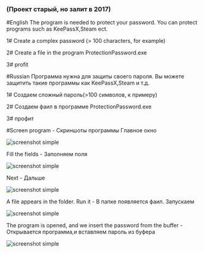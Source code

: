 <h3>(Проект старый, но залит в 2017)</h3>

#English 
The program is needed to protect your password.
You can protect programs such as KeePassX,Steam ect.

1# Create a complex password (> 100 characters, for example)

2# Create a file in the program ProtectionPassword.exe

3# profit

#Russian
Программа нужна для защиты своего пароля.
Вы можете защитить такие программы как KeePassX,Steam и т.д.

1# Создаем сложный пароль(>100 символов, к примеру)

2# Создаем фаил в программе ProtectionPassword.exe

3# профит

#Screen program - Скриншоты программы
Главное окно

![screenshot simple](https://github.com/lif0/ProtectionPassword/blob/master/for%20github/main.png)

Fill the fields - Заполняем поля

![screenshot simple](https://github.com/lif0/ProtectionPassword/blob/master/for%20github/make.png)

Next - Дальше

![screenshot simple](https://github.com/lif0/ProtectionPassword/blob/master/for%20github/created.png)

A file appears in the folder. Run it - В папке появляется фаил. Запускаем

![screenshot simple](https://github.com/lif0/ProtectionPassword/blob/master/for%20github/file.png)

The program is opened, and we insert the password from the buffer - Открывается программа,и вставляем пароль из буфера

![screenshot simple](https://github.com/lif0/ProtectionPassword/blob/master/for%20github/keepassX.png)
